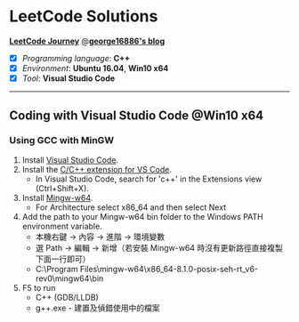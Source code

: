 # LeetCode Solutions

[**LeetCode Journey**](https://george16886.gitlab.io/categories/LeetCode/) @[**george16886's blog**](https://george16886.gitlab.io)

* [x] *Programming language*: **C++**
* [x] *Environment*: **Ubuntu 16.04**, **Win10 x64**
* [x] *Tool*: **Visual Studio Code** 

---

## Coding with Visual Studio Code @Win10 x64

### Using GCC with MinGW

1. Install [Visual Studio Code](https://code.visualstudio.com/download).
2. Install the [C/C++ extension for VS Code](https://marketplace.visualstudio.com/items?itemName=ms-vscode.cpptools).
   - In Visual Studio Code, search for 'c++' in the Extensions view (Ctrl+Shift+X).
3. Install [Mingw-w64](https://sourceforge.net/projects/mingw-w64/files/Toolchains%20targetting%20Win32/Personal%20Builds/mingw-builds/installer/mingw-w64-install.exe/download).
   - For Architecture select x86_64 and then select Next
4. Add the path to your Mingw-w64 bin folder to the Windows PATH environment variable.
   - 本機右鍵 -> 內容 -> 進階 -> 環境變數
   - 選 Path -> 編輯 -> 新增（若安裝 Mingw-w64 時沒有更新路徑直接複製下面一行即可）
   - C:\Program Files\mingw-w64\x86_64-8.1.0-posix-seh-rt_v6-rev0\mingw64\bin
5. F5 to run
   - C++ (GDB/LLDB)
   - g++.exe - 建置及偵錯使用中的檔案
